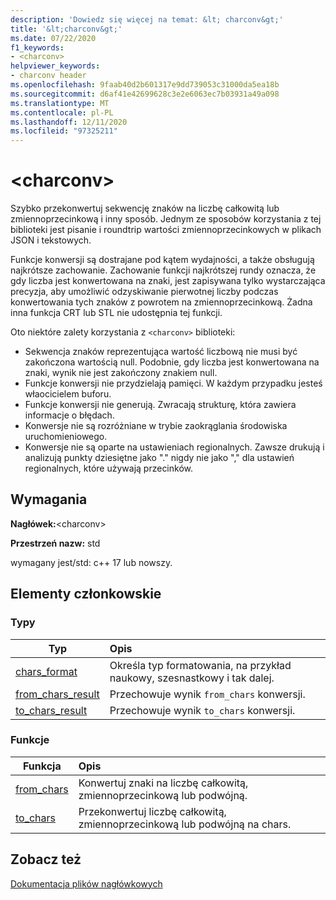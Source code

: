 ```yaml
---
description: 'Dowiedz się więcej na temat: &lt; charconv&gt;'
title: '&lt;charconv&gt;'
ms.date: 07/22/2020
f1_keywords:
- <charconv>
helpviewer_keywords:
- charconv header
ms.openlocfilehash: 9faab40d2b601317e9dd739053c31000da5ea18b
ms.sourcegitcommit: d6af41e42699628c3e2e6063ec7b03931a49a098
ms.translationtype: MT
ms.contentlocale: pl-PL
ms.lasthandoff: 12/11/2020
ms.locfileid: "97325211"
---
```

# <a name="ltcharconvgt"></a>&lt;charconv&gt;

Szybko przekonwertuj sekwencję znaków na liczbę całkowitą lub zmiennoprzecinkową i inny sposób.
Jednym ze sposobów korzystania z tej biblioteki jest pisanie i roundtrip wartości zmiennoprzecinkowych w plikach JSON i tekstowych.

Funkcje konwersji są dostrajane pod kątem wydajności, a także obsługują najkrótsze zachowanie. Zachowanie funkcji najkrótszej rundy oznacza, że gdy liczba jest konwertowana na znaki, jest zapisywana tylko wystarczająca precyzja, aby umożliwić odzyskiwanie pierwotnej liczby podczas konwertowania tych znaków z powrotem na zmiennoprzecinkową. Żadna inna funkcja CRT lub STL nie udostępnia tej funkcji.

Oto niektóre zalety korzystania z `<charconv>` biblioteki:

- Sekwencja znaków reprezentująca wartość liczbową nie musi być zakończona wartością null. Podobnie, gdy liczba jest konwertowana na znaki, wynik nie jest zakończony znakiem null.
- Funkcje konwersji nie przydzielają pamięci. W każdym przypadku jesteś właocicielem buforu.
- Funkcje konwersji nie generują. Zwracają strukturę, która zawiera informacje o błędach.
- Konwersje nie są rozróżniane w trybie zaokrąglania środowiska uruchomieniowego.
- Konwersje nie są oparte na ustawieniach regionalnych. Zawsze drukują i analizują punkty dziesiętne jako "." nigdy nie jako "," dla ustawień regionalnych, które używają przecinków.

## <a name="requirements"></a>Wymagania

**Nagłówek:**\<charconv>

**Przestrzeń nazw:** std

wymagany jest/std: c++ 17 lub nowszy.

## <a name="members"></a>Elementy członkowskie

### <a name="types"></a>Typy

| Typ | Opis |
|-|:-|
| [chars_format](chars-format-class.md) | Określa typ formatowania, na przykład naukowy, szesnastkowy i tak dalej. |
| [from_chars_result](from-chars-result-structure.md) | Przechowuje wynik `from_chars` konwersji. |
| [to_chars_result](to-chars-result-structure.md) | Przechowuje wynik `to_chars` konwersji. |

### <a name="functions"></a>Funkcje

| Funkcja | Opis |
|-|:-|
| [from_chars](charconv-functions.md#from_chars) | Konwertuj znaki na liczbę całkowitą, zmiennoprzecinkową lub podwójną. |
| [to_chars](charconv-functions.md#to_chars)| Przekonwertuj liczbę całkowitą, zmiennoprzecinkową lub podwójną na chars. |

## <a name="see-also"></a>Zobacz też

[Dokumentacja plików nagłówkowych](cpp-standard-library-header-files.md)
